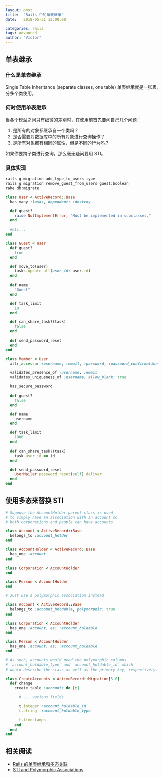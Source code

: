 ```yaml
---
layout: post
title:  "Rails 中的单表继承"
date:   2018-05-31 12:00:00

categories: rails
tags: advanced
author: "Victor"
---
```


## 单表继承

### 什么是单表继承

Single Table Inheritance (separate classes, one table) 单表继承就是一张表, 分多个类使用。

### 何时使用单表继承

当各个模型之间只有细微的差别时，在使用前首先要问自己几个问题：

1. 是所有的对象都继承自一个类吗？
2. 是否需要对数据库中的所有对象进行查询操作？
3. 是所有对象都有相同的属性，但是不同的行为吗？

如果你要跨子类进行查询，那么毫无疑问要用 STI。

### 具体实现

```bash
rails g migration add_type_to_users type
rails g migration remove_guest_from_users guest:boolean
rake db:migrate
```

```ruby
class User < ActiveRecord::Base
  has_many :tasks, dependent: :destroy

  def guest?
    raise NotImplementError, "Must be implemented in subclasses."
  end

  #etc...
end
```

```ruby
class Guest < User
  def guest?
    true
  end

  def move_to(user)
    tasks.update_all(user_id: user.id)
  end

  def name
    "Guest"
  end

  def task_limit
    10
  end

  def can_share_task?(task)
    false
  end

  def send_password_reset
  end
end
```

```ruby
class Member < User
  attr_accessor :username, :email, :password, :password_confirmation

  validates_presence_of :username, :email
  validates_uniqueness_of :username, allow_blank: true

  has_secure_password

  def guest?
    false
  end

  def name
    username
  end

  def task_limit
    1000
  end

  def can_share_task?(task)
    task.user_id == id
  end

  def send_password_reset
    UserMailer.password_reset(self).deliver
  end
end
```

## 使用多态来替换 STI

```ruby
# Suppose the AccountHolder parent class is used
# to simply have an association with an account so
# both corporations and people can have accounts.

class Account < ActiveRecord::Base
  belongs_to :account_holder
end

class AccountHolder < ActiveRecord::Base
  has_one :account
end

class Corporation < AccountHolder
end

class Person < AccountHolder
end
```

```ruby
# Just use a polymorphic association instead

class Account < ActiveRecord::Base
  belongs_to :account_holdable, polymorphic: true
end

class Corporation < AccountHolder
  has_one :account, as: :account_holdable
end

class Person < AccountHolder
  has_one :account, as: :account_holdable
end
```

```ruby
# As such, accounts would need the polymorphic columns
# `account_holdable_type` and `account_holdable_id` which
# would describe the class as well as the primary key, respectively.

class CreateAccounts < ActiveRecord::Migration[5.0]
  def change
    create_table :accounts do |t|

      # ... various fields

      t.integer :account_holdable_id
      t.string  :account_holdable_type

      t.timestamps
    end
  end
end
```

## 相关阅读

* [Rails 的单表继承和多态关联](https://segmentfault.com/a/1190000010016287)
* [STI and Polymorphic Associations](http://railscasts.com/episodes/394-sti-and-polymorphic-associations)
